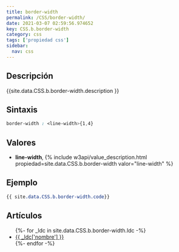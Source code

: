 ```yaml
---
title: border-width
permalink: /CSS/border-width/
date: 2021-03-07 02:59:56.974652
key: CSS.b.border-width
category: css
tags: ['propiedad css']
sidebar: 
  nav: css
---
```


## Descripción
{{site.data.CSS.b.border-width.description }}

## Sintaxis
~~~css
border-width : <line-width>{1,4}
~~~

## Valores
* **line-width**,  {% include w3api/value_description.html propiedad=site.data.CSS.b.border-width valor="line-width" %}

## Ejemplo
~~~css
{{ site.data.CSS.b.border-width.code}}
~~~

## Artículos
<ul>
{%- for _ldc in site.data.CSS.b.border-width.ldc -%}
   <li>
       <a href="{{_ldc['url'] }}">{{ _ldc['nombre'] }}</a>
   </li>
{%- endfor -%}
</ul>
